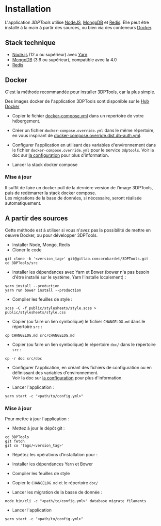 # Installation

L'application *3DPTools* utilise [NodeJS](https://nodejs.org), [MongoDB](https://www.mongodb.com/) et [Redis](https://redis.io/). 
Elle peut être installé à la main à partir des sources, ou bien via des conteneurs [Docker](https://www.docker.com/).

## Stack technique

- [Node.js](https://nodejs.org/) (12.x ou supérieur) avec [Yarn](https://yarnpkg.com)
- [MongoDB](https://www.mongodb.com/) (3.6 ou supérieur), compatible avec la 4.0
- [Redis](https://redis.io/)

## Docker

C'est la méthode recommandée pour installer 3DPTools, car la plus simple.

Des images docker de l'application 3DPTools sont disponible sur le [Hub Docker](https://hub.docker.com/r/orobardet/3dptools/) 

- Copier le fichier [docker-compose.yml](docker-compose.yml) dans un repertoire de votre hébergement.

- Créer un fichier `docker-compose.override.yml` dans le même répertoire, en vous inspirant de [docker-compose.override.dist.db-auth.yml](docker-compose.override.dist.db-auth.yml).  

- Configurer l'application en utilisant des variables d'environnement dans le fichier `docker-compose.override.yml` pour le 
service `3dptools`. Voir la doc sur [la configuration](doc/fr/configuration) pour plus d'information.

- Lancer la stack docker compose

### Mise à jour

Il suffit de faire un docker pull de la dernière version de l'image 3DPTools, puis de redémarrer la stack docker compose.  
Les migrations de la base de données, si nécessaire, seront réalisée automatiquement.

## A partir des sources

Cette méthode est à utiliser si vous n'avez pas la possibilité de mettre en oeuvre Docker, ou pour développer 3DPTools.

- Installer Node, Mongo, Redis
- Cloner le code

```shell
git clone -b '<version_tag>' git@gitlab.com:orobardet/3DPTools.git
cd 3DPTools/src
```

- Installer les dépendances avec Yarn et Bower (bower n'a pas besoin d'être installé sur le système, Yarn l'installe localement) :

```shell
yarn install --production
yarn run bower install --production
```

- Compiler les feuilles de style :

```shell
scss -C -f public/stylesheets/style.scss > public/stylesheets/style.css
```

- Copier (ou faire un lien symbolique) le fichier `CHANGELOG.md` dans le répertoire `src` :

```shell
cp CHANGELOG.md src/CHANGELOG.md
```

- Copier (ou faire un lien symbolique) le répertoire `doc/` dans le répertoire `src` : 

```shell
cp -r doc src/doc
```

- Configurer l'application, en créant des fichiers de configuration ou en définissant des variables d'environnement.  
  Voir la doc sur [la configuration](doc/fr/configuration) pour plus d'information.

- Lancer l'application :

```shell
yarn start -c "<path/to/config.yml>" 
```

### Mise à jour

Pour mettre à jour l'application :

- Mettez à jour le dépôt git :

```shell
cd 3DPTools
git fetch
git co 'tags/<version_tag>'
```

- Répétez les opérations d'installation pour :
 - Installer les dépendances Yarn et Bower
 - Compiler les feuilles de style
 - Copier le `CHANGELOG.md` et le répertoire `doc/`

- Lancer les migration de la basse de donnée : 

```shell
node bin/cli -c "<path/to/config.yml>" database migrate filaments
```

- Lancer l'application

```shell
yarn start -c "<path/to/config.yml>" 
```